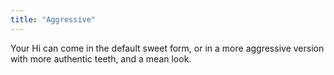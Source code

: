 ```yaml
---
title: "Aggressive"
---
```


Your Hi can come in the default sweet form, or in a more aggressive
version with more authentic teeth, and a mean look.




